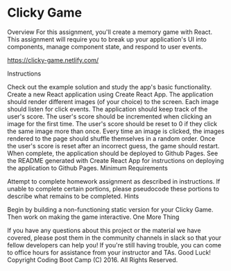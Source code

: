 # Clicky Game
Overview
For this assignment, you'll create a memory game with React. This assignment will require you to break up your application's UI into components, manage component state, and respond to user events.

https://clicky-game.netlify.com/

Instructions

Check out the example solution and study the app's basic functionality.
Create a new React application using Create React App.
The application should render different images (of your choice) to the screen. Each image should listen for click events.
The application should keep track of the user's score. The user's score should be incremented when clicking an image for the first time. The user's score should be reset to 0 if they click the same image more than once.
Every time an image is clicked, the images rendered to the page should shuffle themselves in a random order.
Once the user's score is reset after an incorrect guess, the game should restart.
When complete, the application should be deployed to Github Pages. See the README generated with Create React App for instructions on deploying the application to Github Pages.
Minimum Requirements

Attempt to complete homework assignment as described in instructions. If unable to complete certain portions, please pseudocode these portions to describe what remains to be completed.
Hints

Begin by building a non-functioning static version for your Clicky Game. Then work on making the game interactive.
One More Thing

If you have any questions about this project or the material we have covered, please post them in the community channels in slack so that your fellow developers can help you! If you're still having trouble, you can come to office hours for assistance from your instructor and TAs.
Good Luck!
Copyright
Coding Boot Camp (C) 2016. All Rights Reserved.